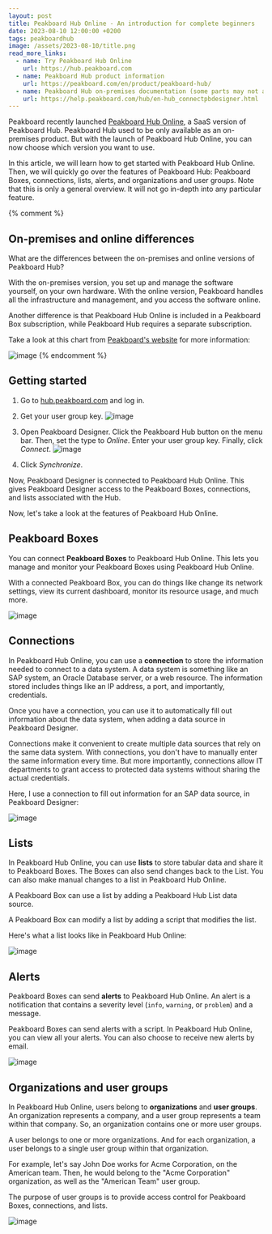 ```yaml
---
layout: post
title: Peakboard Hub Online - An introduction for complete beginners
date: 2023-08-10 12:00:00 +0200
tags: peakboardhub
image: /assets/2023-08-10/title.png
read_more_links:
  - name: Try Peakboard Hub Online
    url: https://hub.peakboard.com
  - name: Peakboard Hub product information
    url: https://peakboard.com/en/product/peakboard-hub/
  - name: Peakboard Hub on-premises documentation (some parts may not apply to PBHO)
    url: https://help.peakboard.com/hub/en-hub_connectpbdesigner.html
---
```


Peakboard recently launched [Peakboard Hub Online](https://hub.peakboard.com), a SaaS version of Peakboard Hub. Peakboard Hub used to be only available as an on-premises product. But with the launch of Peakboard Hub Online, you can now choose which version you want to use.

In this article, we will learn how to get started with Peakboard Hub Online. Then, we will quickly go over the features of Peakboard Hub: Peakboard Boxes, connections, lists, alerts, and organizations and user groups. Note that this is only a general overview. It will not go in-depth into any particular feature.


{% comment %}
## On-premises and online differences

What are the differences between the on-premises and online versions of Peakboard Hub?

With the on-premises version, you set up and manage the software yourself, on your own hardware. With the online version, Peakboard handles all the infrastructure and management, and you access the software online.

Another difference is that Peakboard Hub Online is included in a Peakboard Box subscription, while Peakboard Hub requires a separate subscription.

Take a look at this chart from [Peakboard's website](https://peakboard.com/en/product/peakboard-hub/) for more information:

![image](/assets/2023-08-10/010.png)
{% endcomment %}


## Getting started

1. Go to [hub.peakboard.com](https://hub.peakboard.com/) and log in.

2. Get your user group key.
![image](/assets/2023-08-10/020.png)

3. Open Peakboard Designer. Click the Peakboard Hub button on the menu bar. Then, set the type to *Online*. Enter your user group key. Finally, click *Connect*.
![image](/assets/2023-08-10/021.png)

4. Click *Synchronize*.

Now, Peakboard Designer is connected to Peakboard Hub Online. This gives Peakboard Designer access to the Peakboard Boxes, connections, and lists associated with the Hub.

Now, let's take a look at the features of Peakboard Hub Online.


## Peakboard Boxes

You can connect **Peakboard Boxes** to Peakboard Hub Online. This lets you manage and monitor your Peakboard Boxes using Peakboard Hub Online.

With a connected Peakboard Box, you can do things like change its network settings, view its current dashboard, monitor its resource usage, and much more.

![image](/assets/2023-08-10/024.png)


## Connections

In Peakboard Hub Online, you can use a **connection** to store the information needed to connect to a data system. A data system is something like an SAP system, an Oracle Database server, or a web resource. The information stored includes things like an IP address, a port, and importantly, credentials.

Once you have a connection, you can use it to automatically fill out information about the data system, when adding a data source in Peakboard Designer.

Connections make it convenient to create multiple data sources that rely on the same data system. With connections, you don't have to manually enter the same information every time. But more importantly, connections allow IT departments to grant access to protected data systems without sharing the actual credentials.

Here, I use a connection to fill out information for an SAP data source, in Peakboard Designer:

![image](/assets/2023-08-10/022.png)


## Lists

In Peakboard Hub Online, you can use **lists** to store tabular data and share it to Peakboard Boxes. The Boxes can also send changes back to the List. You can also make manual changes to a list in Peakboard Hub Online. 

A Peakboard Box can use a list by adding a Peakboard Hub List data source.

A Peakboard Box can modify a list by adding a script that modifies the list.

Here's what a list looks like in Peakboard Hub Online:

![image](/assets/2023-08-10/025.png)


## Alerts

Peakboard Boxes can send **alerts** to Peakboard Hub Online. An alert is a notification that contains a severity level (`info`, `warning`, or `problem`) and a message.

Peakboard Boxes can send alerts with a script. In Peakboard Hub Online, you can view all your alerts. You can also choose to receive new alerts by email.

![image](/assets/2023-08-10/023.png)


## Organizations and user groups

In Peakboard Hub Online, users belong to **organizations** and **user groups**. An organization represents a company, and a user group represents a team within that company. So, an organization contains one or more user groups.

A user belongs to one or more organizations. And for each organization, a user belongs to a single user group within that organization.

For example, let's say John Doe works for Acme Corporation, on the American team. Then, he would belong to the "Acme Corporation" organization, as well as the "American Team" user group.

The purpose of user groups is to provide access control for Peakboard Boxes, connections, and lists.

![image](/assets/2023-08-10/030.png)
